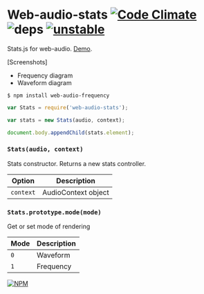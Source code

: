 # Web-audio-stats [![Code Climate](https://codeclimate.com/github/dfcreative/web-audio-stats/badges/gpa.svg)](https://codeclimate.com/github/dfcreative/web-audio-stats) ![deps](https://david-dm.org/dfcreative/web-audio-stats.svg) [![unstable](http://badges.github.io/stability-badges/dist/unstable.svg)](http://github.com/badges/stability-badges)

Stats.js for web-audio. [Demo](TODO).

[Screenshots]

* Frequency diagram
* Waveform diagram



`$ npm install web-audio-frequency`

```js
var Stats = require('web-audio-stats');

var stats = new Stats(audio, context);

document.body.appendChild(stats.element);
```


### `Stats(audio, context)`

Stats constructor. Returns a new stats controller.

| Option | Description |
|---|---|
| `context` | AudioContext object |

### `Stats.prototype.mode(mode)`

Get or set mode of rendering

| Mode | Description |
|---|---|
| `0` | Waveform |
| `1` | Frequency |


[![NPM](https://nodei.co/npm/web-audio-stats.png?downloads=true&downloadRank=true&stars=true)](https://nodei.co/npm/web-audio-stats/)